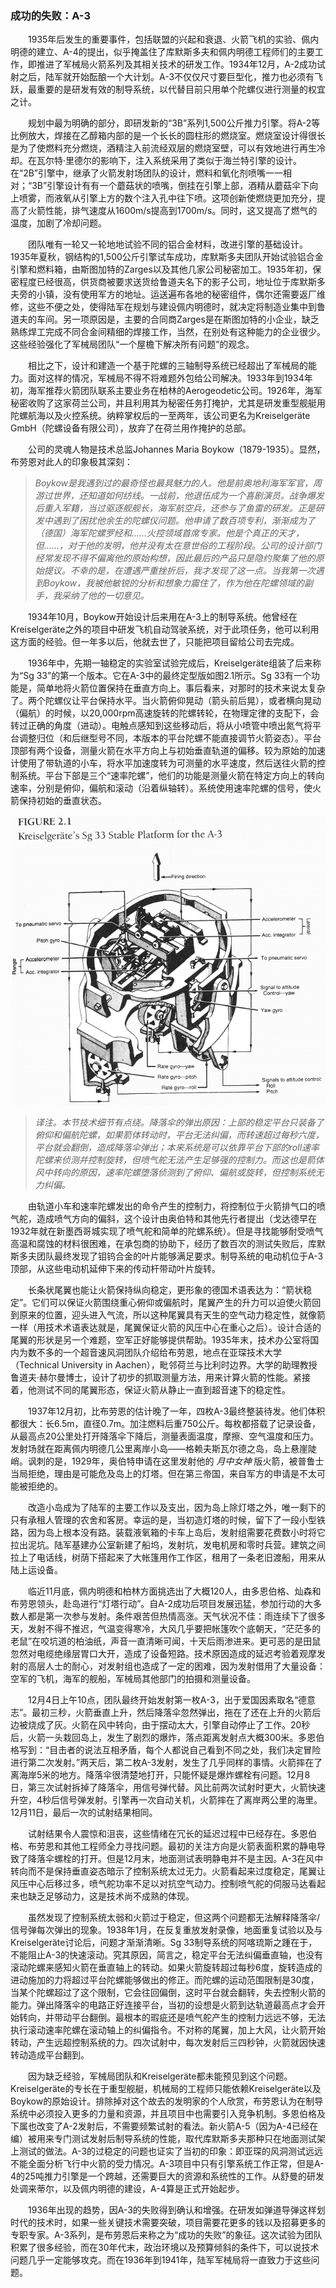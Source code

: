 ### 成功的失败：A-3

　　1935年后发生的重要事件，包括联盟的兴起和衰退、火箭飞机的实验、佩内明德的建立、A-4的提出，似乎掩盖住了库默斯多夫和佩内明德工程师们的主要工作，即推进了军械局火箭系列及其相关技术的研发工作。1934年12月，A-2成功试射之后，陆军就开始酝酿一个大计划。A-3不仅仅尺寸要巨型化，推力也必须有飞跃，最重要的是研发有效的制导系统，以代替目前只用单个陀螺仪进行测量的权宜之计。

　　规划中最为明确的部分，即研发新的“3B”系列1,500公斤推力引擎。将A-2等比例放大，焊接在乙醇箱内部的是一个长长的圆柱形的燃烧室。燃烧室设计得很长是为了使燃料充分燃烧，酒精注入前流经双层的燃烧室壁，可以有效地进行再生冷却。在瓦尔特·里德尔的影响下，注入系统采用了类似于海兰特引擎的设计。在“2B”引擎中，继承了火箭发射场团队的设计，燃料和氧化剂喷嘴一一相对；“3B”引擎设计有有一个蘑菇状的喷嘴，倒挂在引擎上部，酒精从蘑菇伞下向上喷雾，而液氧从引擎上方的数个注入孔中往下喷。这项创新使燃烧更加充分，提高了火箭性能，排气速度从1600m/s提高到1700m/s。同时，这又提高了燃气的温度，加剧了冷却问题。

　　团队唯有一轮又一轮地地试验不同的铝合金材料，改进引擎的基础设计。1935年夏秋，钢结构的1,500公斤引擎试车成功，库默斯多夫团队开始试验铝合金引擎和燃料箱，由斯图加特的Zarges以及其他几家公司秘密加工。1935年初，保密程度已经很高，供货商被要求送货给鲁道夫名下的影子公司，地址位于库默斯多夫旁的小镇，没有使用军方的地址。运送遍布各地的秘密组件，偶尔还需要返厂维修，这些不便之处，使得陆军在规划与建设佩内明德时，就决定将制造业集中到鲁道夫的车间。另一项原因是，主要的合同商Zarges是在斯图加特的小企业，缺乏熟练焊工完成不同合金间精细的焊接工作，当然，在别处有这种能力的企业很少。这些经验强化了军械局团队“一个屋檐下解决所有问题”的观念。

　　相比之下，设计和建造一个基于陀螺的三轴制导系统已经超出了军械局的能力。面对这样的情况，军械局不得不将难题外包给公司解决。1933年到1934年初，海军推荐火箭团队联系主要业务在柏林的Aerogeodetic公司。1926年，海军秘密收购了这家荷兰公司，并且利用其为秘密任务打掩护，尤其是研发重型舰艇用陀螺航海以及火控系统。纳粹掌权后的一至两年，该公司更名为Kreiselgeräte GmbH（陀螺设备有限公司），放弃了在荷兰用作掩护的总部。

　　公司的灵魂人物是技术总监Johannes Maria Boykow（1879-1935）。显然，布劳恩对此人的印象极其深刻：

> *Boykow是我遇到过的最奇怪也最具魅力的人。他是前奥地利海军军官，周游过世界，还知道如何纺线。一战前，他退伍成为一个喜剧演员。战争爆发后重入军籍，当过驱逐舰舰长，海军航空兵，还参与了鱼雷的研发。正是研发中遇到了困扰他余生的陀螺仪问题。他申请了数百项专利，渐渐成为了（德国）海军陀螺罗经和……火控领域首席专家。他是个真正的天才，但……，对于他的发明，他并没有太在意世俗的工程阶段。公司的设计部门经常发现不得不偏离他的原始构想，因此最后的产品只是隐约聚集了他的原始提议。不幸的是，在遭遇严重挫折后，我才发现了这一点。当我第一次遇到Boykow，我被他敏锐的分析和想象力震住了，作为他在陀螺领域的副手，我采纳了他的一切意见。*

　　1934年10月，Boykow开始设计后来用在A-3上的制导系统。他曾经在Kreiselgeräte之外的项目中研发飞机自动驾驶系统，对于此项任务，他可以利用这方面的经验。但一年多以后，他就去世了，只能把项目留给公司去完成。

　　1936年中，先期一轴稳定的实验室试验完成后，Kreiselgeräte组装了后来称为“Sg 33”的第一个版本。它在A-3中的最终定型版如图2.1所示。Sg 33有一个功能是，简单地将火箭位置保持在垂直方向上。事后看来，对那时的技术来说太复杂了。两个陀螺仪让平台保持水平。当火箭俯仰晃动（箭头前后晃），或者横向晃动（偏航）的时候，以20,000rpm高速旋转的陀螺转轮，在物理定律的支配下，会转过正确的角度（进动）。电触点感知到这些移动后，将从小喷管中喷出氮气将平台调整归位（和后继型号不同，本版本的平台陀螺不能直接调节火箭姿态）。平台顶部有两个设备，测量火箭在水平方向上与初始垂直轨道的偏移。较为原始的加速计使用了带轨道的小车，将水平加速度转为可测量的水平速度，然后送往火箭的控制系统。平台下部是三个“速率陀螺”，他们的功能是测量火箭在特定方向上的转向速率，分别是俯仰，偏航和滚动（沿着纵轴转）。系统使用速率陀螺的信号，使火箭保持初始的垂直状态。

![sg 33陀螺制导系统](../styles/sg-33.png)
> *译注。本节技术细节有点绕。降落伞的弹出原因：上部的稳定平台只装备了俯仰和偏航陀螺，如果箭体转动时，平台无法纠偏，而转速超过每秒六度，平台就会翻倒，造成降落伞弹出；本来系统是可以依靠平台下部的roll速率陀螺来侦测并控制旋转，但喷气舵无法产生足够强的控制力。而这也是箭体风中转向的原因，速率陀螺堕落侦测到了俯仰、偏航或旋转，但控制系统无力纠偏。*

 　　由轨道小车和速率陀螺发出的命令产生的控制力，将控制位于火箭排气口的喷气舵，造成喷气方向的偏斜，这个设计由奥伯特和其他先行者提出（戈达德早在1932年就在新墨西哥城实现了喷气舵和简单的陀螺系统）。但是寻找能够耐受喷气高温和腐蚀的材料很困难，在承包商的协助下，经历了数百次的测试失败后，库默斯多夫团队最终发现了钼钨合金的叶片能够满足要求。制导系统的电动机位于A-3顶部，从这些电动机延伸下来的传动杆带动叶片旋转。

　　长条状尾翼也能让火箭保持纵向稳定，更形象的德国术语表达为：“箭状稳定”。它们可以保证火箭围绕重心俯仰或偏航时，尾翼产生的升力可以迫使火箭回到原来的位置，迎头进入气流，所以这种尾翼具有天生的空气动力稳定性，就像箭一样（用技术术语表达就是，尾翼保证火箭的风压中心在重心之后）。设计合适的尾翼的形状是另一个难题，空军正好能够提供帮助。1935年末，技术办公室将国内为数不多的一个超音速风洞团队介绍给布劳恩，地点在亚琛技术大学（Technical University in Aachen），毗邻荷兰与比利时边界。大学的助理教授鲁道夫·赫尔曼博士，设计了初步的抓取测量方法，用来计算火箭的性能。紧接着，他测试不同的尾翼形态，保证火箭从静止一直到超音速下的稳定性。

　　1937年12月初，比布劳恩的估计晚了一年，四枚A-3最终整装待发。他们体积都很大：长6.5m，直径0.7m。加注燃料后重750公斤。每枚都搭载了记录设备，从最高点20公里处打开降落伞下降后，测量表面温度，摩擦、空气温度和压力。发射场就在距离佩内明德几公里离岸小岛——格赖夫斯瓦尔德之岛，岛上悬崖陡峭。讽刺的是，1929年，奥伯特申请在这里发射他的 *月中女神* 版火箭，被普鲁士当局拒绝，理由是可能危及岛上的灯塔。但在第三帝国，来自军方的申请是不太可能被拒绝的。

　　改造小岛成为了陆军的主要工作以及支出，因为岛上除灯塔之外，唯一剩下的只有承租人管理的农舍和客房。幸运的是，当初造灯塔的时候，留下了一段小型铁路，因为岛上根本没有路。装载液氧箱的卡车上岛后，发射组需要花费数小时将它拉出泥坑。陆军基建办公室新建了船坞，发射坑，发电机房和零时兵营。建筑之间拉上了电话线，树荫下搭起来了大帐篷用作工作区，租用了一条老旧渡船，用来从陆上运设备。

　　临近11月底，佩内明德和柏林方面挑选出了大概120人，由多恩伯格、灿森和布劳恩领头，赴岛进行“灯塔行动”。自A-2成功后项目发展迅猛，参加行动的大多数人都是第一次参与发射。条件艰苦但热情高涨。天气状况不佳：雨连续下了很多天，发射不得不推迟，气温变得寒冷，大风几乎要把帐篷吹个底朝天，“茫茫多的老鼠”在咬坑道的柏油纸，声音一直清晰可闻，十天后雨渗进来。更可恶的是田鼠忽然对电缆绝缘层胃口大开，造成了设备短路。技术原因造成的延迟考验着观摩发射的高层人士的耐心，对发射组也造成了一定的困难，因为发射借用了大量设备：空军的飞机，海军的舰船，军械局其他部门的拍摄和测量设备。

　　12月4日上午10点，团队最终开始发射第一枚A-3，出于爱国因素取名“德意志”。最初三秒，火箭垂直上升，然后降落伞忽然弹出，拖在了还在上升的火箭后边被烧成了灰。火箭在风中转向，由于摆动太大，引擎自动停止了工作。20秒后，火箭一头栽回岛上，发生了剧烈的爆炸，落点距离发射点大概300米。多恩伯格写到：“目击者的说法互相矛盾，每个人都说自己看到不同之处，我们决定冒险进行第二次发射。”两天后，第二枚A-3发射，发生了几乎同样的事情。火箭摔在了离海岸5米的地方。降落伞很清楚地打开，只能怀疑是爆炸螺栓有问题。12月8日，第三次试射拆掉了降落伞，用信号弹代替。风比前两次试射时更大，火箭快速升空，4秒后信号弹发射。引擎再一次自动关机，火箭摔在了离岸两公里的海里。12月11日，最后一次的试射结果相同。

　　试射结果令人震惊和沮丧，这些情绪在冗长的延迟过程中已经存在。多恩伯格、布劳恩和其他工程师全力寻找问题。最初的关注方向是火箭表面积累的静电导致了降落伞螺栓的打开。但是12月末，地面测试表明静电并不是主因。A-3在风中转向而不是保持垂直姿态暗示了控制系统太过无力。火箭看起来过度稳定，尾翼让风压中心后移过多，喷气舵功率不足以对抗空气动力。控制喷气舵的伺服马达看起来也缺乏足够动力，这是技术尚不成熟的体现。

　　虽然发现了控制系统太弱和火箭过于稳定，但这两个问题都无法解释降落伞/信号弹每次弹出的现象。1938年1月，在反复重放发射录像，地面重复试验以及与Kreiselgeräte讨论后，问题才渐渐清晰。Sg 33制导系统的阿喀琉斯之踵在于，不能阻止A-3的快速滚动。究其原因，简言之，稳定平台无法纠偏垂直轴，也没有滚动陀螺来感知火箭在垂直轴上的转动。如果火箭旋转超过每秒6度，旋转造成的进动施加的力将超过平台陀螺能够做出的修正。而陀螺的运动范围限制是30度，当某个陀螺超过了这个限制，它会往回偏倒，这时平台就会翻转，失去控制火箭的能力。弹出降落伞的电路正好连接平台，当初的设想是火箭到达轨道最高点才会开始转向，并带动平台翻倒。最根本的瑕疵还是喷气舵产生的控制力远远不够，无法执行滚动速率陀螺在滚动轴上的纠偏指令。不对称的尾翼，加上大风，让火箭开始转动，产生远超控制系统的力。四次试射中，每次发射后三四秒钟，火箭就因快速转动造成平台翻到。

　　因为缺乏经验，军械局团队和Kreiselgeräte都未能预见到这个问题。Kreiselgeräte的专长在于重型舰艇，机械局的工程师只能依赖Kreiselgeräte以及Boykow的原始设计。排除掉对这个故去的发明家的个人欣赏，布劳恩认为在制导系统中必须投入更多的力量和资源，并且项目中也需要引入竞争机制。多恩伯格及下属也改变了A-2发射后，不需要频繁试射的看法。新火箭A-5（因为A-4已经在编）被用来专门测试发射后制导系统的性能，取代库默斯多夫那种只在地面测试架上测试的做法。A-3的过稳定的问题也证实了当初的印象：即亚琛的风洞测试远远不能全面分析飞行中火箭的受力情况。A-3项目中只有引擎系统工作正常，但是A-4的25吨推力引擎是一个跨越，还需要巨大的资源和系统性的工作。从舒曼的研发处调来蒂尔，以及佩内明德的建设，A-4算是正式开始起步。

　　1936年出现的趋势，因A-3的失败得到确认和增强。在研发如弹道导弹这样划时代的技术时，如果一些关键技术需要突破，项目需要花更多的钱以及招募更多的专职专家。A-3系列，是布劳恩后来称之为“成功的失败”的象征。这次试验为团队积累了很多经验，而在30年代末，政治环境以及预算倾斜的条件下，可以说技术问题几乎一定能够攻克。而在1936年到1941年，陆军军械局将一直致力于这些问题。
